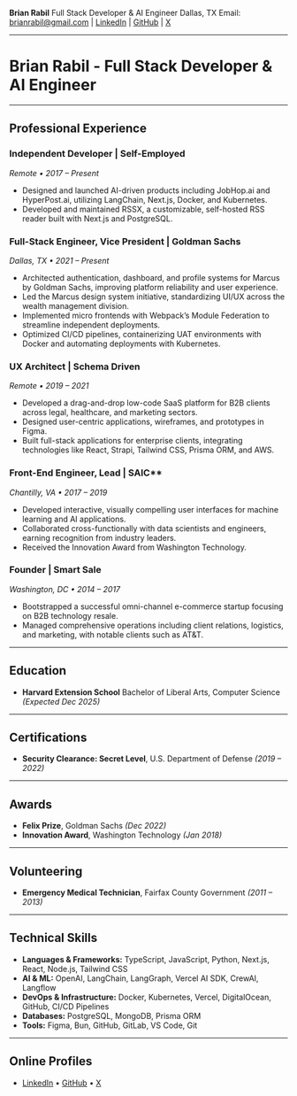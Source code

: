 **Brian Rabil**
Full Stack Developer & AI Engineer
Dallas, TX
Email: brianrabil@gmail.com | [LinkedIn](https://www.linkedin.com/in/brianrabil/) | [GitHub](https://github.com/brianrabil) | [X](https://x.com/brianrabil)

---

# Brian Rabil - Full Stack Developer & AI Engineer

---

## Professional Experience

### Independent Developer | Self-Employed

_Remote • 2017 – Present_

- Designed and launched AI-driven products including JobHop.ai and HyperPost.ai, utilizing LangChain, Next.js, Docker, and Kubernetes.
- Developed and maintained RSSX, a customizable, self-hosted RSS reader built with Next.js and PostgreSQL.

### Full-Stack Engineer, Vice President | Goldman Sachs

_Dallas, TX • 2021 – Present_

- Architected authentication, dashboard, and profile systems for Marcus by Goldman Sachs, improving platform reliability and user experience.
- Led the Marcus design system initiative, standardizing UI/UX across the wealth management division.
- Implemented micro frontends with Webpack’s Module Federation to streamline independent deployments.
- Optimized CI/CD pipelines, containerizing UAT environments with Docker and automating deployments with Kubernetes.

### UX Architect | Schema Driven

_Remote • 2019 – 2021_

- Developed a drag-and-drop low-code SaaS platform for B2B clients across legal, healthcare, and marketing sectors.
- Designed user-centric applications, wireframes, and prototypes in Figma.
- Built full-stack applications for enterprise clients, integrating technologies like React, Strapi, Tailwind CSS, Prisma ORM, and AWS.

### Front-End Engineer, Lead | SAIC\*\*

_Chantilly, VA • 2017 – 2019_

- Developed interactive, visually compelling user interfaces for machine learning and AI applications.
- Collaborated cross-functionally with data scientists and engineers, earning recognition from industry leaders.
- Received the Innovation Award from Washington Technology.

### Founder | Smart Sale

_Washington, DC • 2014 – 2017_

- Bootstrapped a successful omni-channel e-commerce startup focusing on B2B technology resale.
- Managed comprehensive operations including client relations, logistics, and marketing, with notable clients such as AT&T.

---

## Education

- **Harvard Extension School**
  Bachelor of Liberal Arts, Computer Science _(Expected Dec 2025)_

---

## Certifications

- **Security Clearance: Secret Level**, U.S. Department of Defense _(2019 – 2022)_

---

## Awards

- **Felix Prize**, Goldman Sachs _(Dec 2022)_
- **Innovation Award**, Washington Technology _(Jan 2018)_

---

## Volunteering

- **Emergency Medical Technician**, Fairfax County Government _(2011 – 2013)_

---

## Technical Skills

- **Languages & Frameworks:** TypeScript, JavaScript, Python, Next.js, React, Node.js, Tailwind CSS
- **AI & ML:** OpenAI, LangChain, LangGraph, Vercel AI SDK, CrewAI, Langflow
- **DevOps & Infrastructure:** Docker, Kubernetes, Vercel, DigitalOcean, GitHub, CI/CD Pipelines
- **Databases:** PostgreSQL, MongoDB, Prisma ORM
- **Tools:** Figma, Bun, GitHub, GitLab, VS Code, Git

---

## Online Profiles

- [LinkedIn](https://www.linkedin.com/in/brianrabil/) • [GitHub](https://github.com/brianrabil) • [X](https://x.com/brianrabil)
